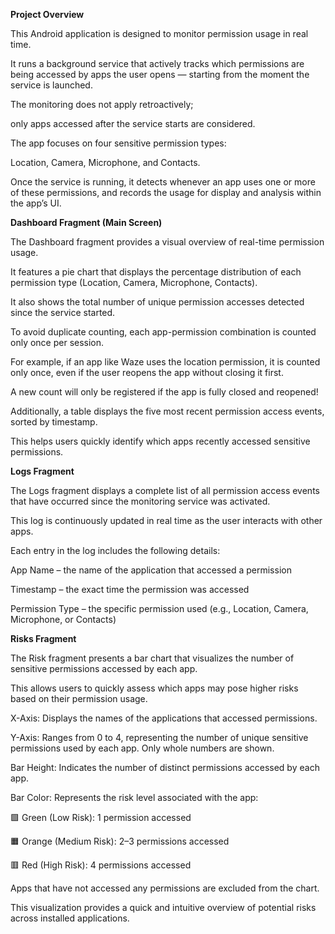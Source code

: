 
**Project Overview**


This Android application is designed to monitor permission usage in real time.

It runs a background service that actively tracks which permissions are being accessed by apps the user opens — starting from the moment the service is launched. 

The monitoring does not apply retroactively;

only apps accessed after the service starts are considered.

The app focuses on four sensitive permission types:

Location, Camera, Microphone, and Contacts.

Once the service is running, it detects whenever an app uses one or more of these permissions, and records the usage for display and analysis within the app’s UI.

 **Dashboard Fragment (Main Screen)**
 
The Dashboard fragment provides a visual overview of real-time permission usage.

It features a pie chart that displays the percentage distribution of each permission type (Location, Camera, Microphone, Contacts).

It also shows the total number of unique permission accesses detected since the service started.

To avoid duplicate counting, each app-permission combination is counted only once per session.

For example, if an app like Waze uses the location permission, it is counted only once, even if the user reopens the app without closing it first. 

A new count will only be registered if the app is fully closed and reopened!

Additionally, a table displays the five most recent permission access events, sorted by timestamp. 

This helps users quickly identify which apps recently accessed sensitive permissions.


**Logs Fragment**


The Logs fragment displays a complete list of all permission access events that have occurred since the monitoring service was activated.

This log is continuously updated in real time as the user interacts with other apps.

Each entry in the log includes the following details:

App Name – the name of the application that accessed a permission

Timestamp – the exact time the permission was accessed

Permission Type – the specific permission used (e.g., Location, Camera, Microphone, or Contacts)


**Risks Fragment**


The Risk fragment presents a bar chart that visualizes the number of sensitive permissions accessed by each app. 

This allows users to quickly assess which apps may pose higher risks based on their permission usage.

X-Axis: Displays the names of the applications that accessed permissions.

Y-Axis: Ranges from 0 to 4, representing the number of unique sensitive permissions used by each app. Only whole numbers are shown.

Bar Height: Indicates the number of distinct permissions accessed by each app.

Bar Color: Represents the risk level associated with the app:

🟩 Green (Low Risk): 1 permission accessed

🟧 Orange (Medium Risk): 2–3 permissions accessed

🟥 Red (High Risk): 4 permissions accessed

Apps that have not accessed any permissions are excluded from the chart. 

This visualization provides a quick and intuitive overview of potential risks across installed applications.




